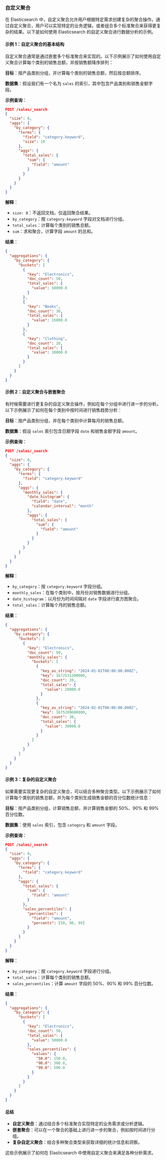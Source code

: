 ### 自定义聚合

在 Elasticsearch 中，自定义聚合允许用户根据特定需求创建复杂的聚合操作。通过自定义聚合，用户可以实现特定的业务逻辑，或者组合多个标准聚合来获得更复杂的结果。以下是如何使用 Elasticsearch 的自定义聚合进行数据分析的示例。

#### 示例 1：自定义聚合的基本结构

自定义聚合通常是通过嵌套多个标准聚合来实现的。以下示例展示了如何使用自定义聚合计算每个类别的销售总额，并按销售额降序排列：

**目标**：按产品类别分组，并计算每个类别的销售总额，然后按总额排序。

**数据集**：假设我们有一个名为 `sales` 的索引，其中包含产品类别和销售金额字段。

**示例查询**：

```json
POST /sales/_search
{
  "size": 0,
  "aggs": {
    "by_category": {
      "terms": {
        "field": "category.keyword",
        "size": 10
      },
      "aggs": {
        "total_sales": {
          "sum": {
            "field": "amount"
          }
        }
      }
    }
  }
}
```

**解释**：

- `size: 0`：不返回文档，仅返回聚合结果。
- `by_category`：按 `category.keyword` 字段对文档进行分组。
- `total_sales`：计算每个类别的销售总额。
- `sum`：求和聚合，计算字段 `amount` 的总和。

**结果**：

```json
{
  "aggregations": {
    "by_category": {
      "buckets": [
        {
          "key": "Electronics",
          "doc_count": 50,
          "total_sales": {
            "value": 50000.0
          }
        },
        {
          "key": "Books",
          "doc_count": 30,
          "total_sales": {
            "value": 15000.0
          }
        },
        {
          "key": "Clothing",
          "doc_count": 20,
          "total_sales": {
            "value": 10000.0
          }
        }
      ]
    }
  }
}
```

#### 示例 2：自定义聚合与嵌套聚合

有时候需要进行更复杂的自定义聚合操作，例如在每个分组中进行进一步的分析。以下示例展示了如何在每个类别中按时间进行销售趋势分析：

**目标**：按产品类别分组，并在每个类别中计算每月的销售总额。

**数据集**：假设 `sales` 索引包含日期字段 `date` 和销售金额字段 `amount`。

**示例查询**：

```json
POST /sales/_search
{
  "size": 0,
  "aggs": {
    "by_category": {
      "terms": {
        "field": "category.keyword"
      },
      "aggs": {
        "monthly_sales": {
          "date_histogram": {
            "field": "date",
            "calendar_interval": "month"
          },
          "aggs": {
            "total_sales": {
              "sum": {
                "field": "amount"
              }
            }
          }
        }
      }
    }
  }
}
```

**解释**：

- `by_category`：按 `category.keyword` 字段分组。
- `monthly_sales`：在每个类别中，按月份对销售数据进行分组。
- `date_histogram`：以月份为时间间隔对 `date` 字段进行直方图聚合。
- `total_sales`：计算每个月的销售总额。

**结果**：

```json
{
  "aggregations": {
    "by_category": {
      "buckets": [
        {
          "key": "Electronics",
          "doc_count": 50,
          "monthly_sales": {
            "buckets": [
              {
                "key_as_string": "2024-01-01T00:00:00.000Z",
                "key": 1672531200000,
                "doc_count": 20,
                "total_sales": {
                  "value": 20000.0
                }
              },
              {
                "key_as_string": "2024-02-01T00:00:00.000Z",
                "key": 1675209600000,
                "doc_count": 30,
                "total_sales": {
                  "value": 30000.0
                }
              }
            ]
          }
        }
      ]
    }
  }
}
```

#### 示例 3：复杂的自定义聚合

如果需要实现更复杂的自定义聚合，可以结合多种聚合类型。以下示例展示了如何计算每个类别的销售总额，并为每个类别生成销售金额的百分位数统计信息：

**目标**：按产品类别分组，计算销售总额，并计算销售金额的 50%、90% 和 99% 百分位数。

**数据集**：使用 `sales` 索引，包含 `category` 和 `amount` 字段。

**示例查询**：

```json
POST /sales/_search
{
  "size": 0,
  "aggs": {
    "by_category": {
      "terms": {
        "field": "category.keyword"
      },
      "aggs": {
        "total_sales": {
          "sum": {
            "field": "amount"
          }
        },
        "sales_percentiles": {
          "percentiles": {
            "field": "amount",
            "percents": [50, 90, 99]
          }
        }
      }
    }
  }
}
```

**解释**：

- `by_category`：按 `category.keyword` 字段进行分组。
- `total_sales`：计算每个类别的销售总额。
- `sales_percentiles`：计算 `amount` 字段的 50%、90% 和 99% 百分位数。

**结果**：

```json
{
  "aggregations": {
    "by_category": {
      "buckets": [
        {
          "key": "Electronics",
          "doc_count": 50,
          "total_sales": {
            "value": 50000.0
          },
          "sales_percentiles": {
            "values": {
              "50.0": 150.0,
              "90.0": 300.0,
              "99.0": 500.0
            }
          }
        }
      ]
    }
  }
}
```

#### 总结

- **自定义聚合**：通过结合多个标准聚合实现特定的业务需求或分析逻辑。
- **嵌套聚合**：可以在一个聚合的基础上进行进一步的聚合，例如按时间进行分组。
- **复杂自定义聚合**：结合多种聚合类型来获取详细的统计信息和洞察。

这些示例展示了如何在 Elasticsearch 中使用自定义聚合来满足各种分析需求。